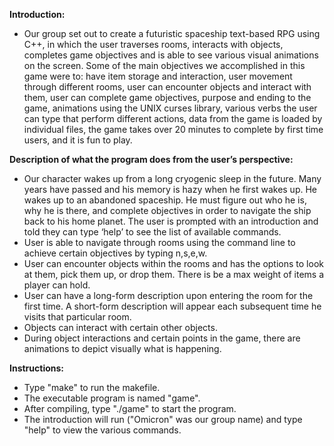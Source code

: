 **Introduction:**
- Our group set out to create a futuristic spaceship text-based RPG using C++, in which the user traverses rooms, interacts with objects, completes game objectives and is able to see various visual animations on the screen. Some of the main objectives we accomplished in this game were to: have item storage and interaction, user movement through different rooms, user can encounter objects and interact with them, user can complete game objectives, purpose and ending to the game, animations using the UNIX curses library, various verbs the user can type that perform different actions, data from the game is loaded by individual files, the game takes over 20 minutes to complete by first time users, and it is fun to play. 

**Description of what the program does from the user’s perspective:**
- Our character wakes up from a long cryogenic sleep in the future. Many years have passed and his memory is hazy when he first wakes up. He wakes up to an abandoned spaceship. He must figure out who he is, why he is there, and complete objectives in order to navigate the ship back to his home planet. The user is prompted with an introduction and told they can type ‘help’ to see the list of available commands.
- User is able to navigate through rooms using the command line to achieve certain objectives by typing n,s,e,w. 
- User can encounter objects within the rooms and has the options to look at them, pick them up, or drop them. There is be a max weight of items a player can hold.
- User can have a long-form description upon entering the room for the first time. A short-form description will appear each subsequent time he visits that particular room.
- Objects can interact with certain other objects.
- During object interactions and certain points in the game, there are animations to depict visually what is happening. 

**Instructions:**
- Type "make" to run the makefile.
- The executable program is named "game".
- After compiling, type "./game" to start the program.
- The introduction will run ("Omicron" was our group name) and type "help" to view the various commands. 
